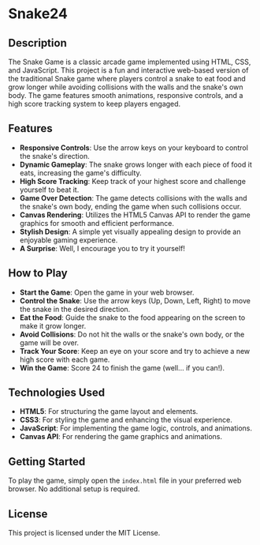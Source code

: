 # Snake24

## Description
The Snake Game is a classic arcade game implemented using HTML, CSS, and JavaScript. This project is a fun and interactive web-based version of the traditional Snake game where players control a snake to eat food and grow longer while avoiding collisions with the walls and the snake's own body. The game features smooth animations, responsive controls, and a high score tracking system to keep players engaged.

## Features
- **Responsive Controls**: Use the arrow keys on your keyboard to control the snake's direction.
- **Dynamic Gameplay**: The snake grows longer with each piece of food it eats, increasing the game's difficulty.
- **High Score Tracking**: Keep track of your highest score and challenge yourself to beat it.
- **Game Over Detection**: The game detects collisions with the walls and the snake's own body, ending the game when such collisions occur.
- **Canvas Rendering**: Utilizes the HTML5 Canvas API to render the game graphics for smooth and efficient performance.
- **Stylish Design**: A simple yet visually appealing design to provide an enjoyable gaming experience.
- **A Surprise**: Well, I encourage you to try it yourself!

## How to Play
- **Start the Game**: Open the game in your web browser.
- **Control the Snake**: Use the arrow keys (Up, Down, Left, Right) to move the snake in the desired direction.
- **Eat the Food**: Guide the snake to the food appearing on the screen to make it grow longer.
- **Avoid Collisions**: Do not hit the walls or the snake's own body, or the game will be over.
- **Track Your Score**: Keep an eye on your score and try to achieve a new high score with each game.
- **Win the Game**: Score 24 to finish the game (well... if you can!).

## Technologies Used
- **HTML5**: For structuring the game layout and elements.
- **CSS3**: For styling the game and enhancing the visual experience.
- **JavaScript**: For implementing the game logic, controls, and animations.
- **Canvas API**: For rendering the game graphics and animations.

## Getting Started
To play the game, simply open the `index.html` file in your preferred web browser. No additional setup is required.

## License
This project is licensed under the MIT License.
